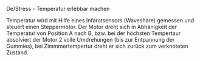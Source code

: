 De/Stress - Temperatur erlebbar machen

Temperatur wird mit Hilfe eines Infarotsensors (Waveshare) gemessen und steuert einen Steppermotor. Der Motor dreht sich in Abhänigkeit der Temperatur von Position A nach B, bzw. bei der höchsten Tempertaur absolviert der Motor 2 volle Umdrehungen (bis zur Entpannung der Gummies), bei Zimmmertempertur dreht er sich zurück zum verknoteten Zustand. 
 
